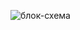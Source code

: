 ![блок-схема](https://user-images.githubusercontent.com/112189600/195277899-4ac0cba0-5c27-4ac3-8a9d-83416c966e1f.png)
